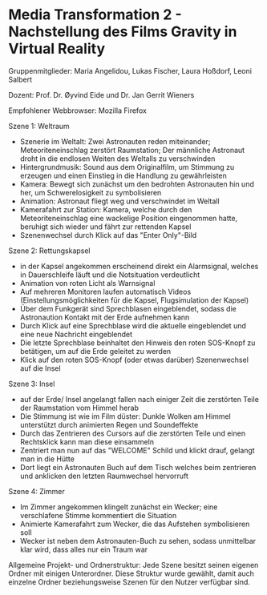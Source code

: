 # Media Transformation 2 - Nachstellung des Films Gravity in Virtual Reality

Gruppenmitglieder: Maria Angelidou, Lukas Fischer, Laura Hoßdorf, Leoni Salbert

Dozent: Prof. Dr. Øyvind Eide und Dr. Jan Gerrit Wieners

Empfohlener Webbrowser: Mozilla Firefox

 Szene 1: Weltraum
 - Szenerie im Weltalt: Zwei Astronauten reden miteinander; Meteoriteneinschlag zerstört Raumstation; Der männliche Astronaut droht in    die endlosen Weiten des Weltalls zu verschwinden
 - Hintergrundmusik: Sound aus dem Originalfilm, um Stimmung zu erzeugen und einen Einstieg in die Handlung zu gewährleisten
 - Kamera: Bewegt sich zunächst um den bedrohten Astronauten hin und her, um Schwerelosigkeit zu symbolisieren
 - Animation: Astronaut fliegt weg und verschwindet im Weltall
 - Kamerafahrt zur Station: Kamera, welche durch den Meteoriteneinschlag eine wackelige Position eingenommen hatte, beruhigt sich wieder    und fährt zur rettenden Kapsel
 - Szenenwechsel durch Klick auf das "Enter Only"-Bild
 
 Szene 2: Rettungskapsel
 - in der Kapsel angekommen erscheinend direkt ein Alarmsignal, welches in Dauerschleife läuft und die Notsituation verdeutlicht
 - Animation von roten Licht als Warnsignal 
 - Auf mehreren Monitoren laufen automatisch Videos (Einstellungsmöglichkeiten für die Kapsel, Flugsimulation der Kapsel)
 - Über dem Funkgerät sind Sprechblasen eingeblendet, sodass die Astronaution Kontakt mit der Erde aufnehmen kann
 - Durch Klick auf eine Sprechblase wird die aktuelle eingeblendet und eine neue Nachricht eingeblendet
 - Die letzte Sprechblase beinhaltet den Hinweis den roten SOS-Knopf zu betätigen, um auf die Erde geleitet zu werden
 - Klick auf den roten SOS-Knopf (oder etwas darüber) Szenenwechsel auf die Insel
 
 Szene 3: Insel
 - auf der Erde/ Insel angelangt fallen nach einiger Zeit die zerstörten Teile der Raumstation vom Himmel herab
 - Die Stimmung ist wie im Film düster: Dunkle Wolken am Himmel unterstützt durch animierten Regen und Soundeffekte
 - Durch das Zentrieren des Cursors auf die zerstörten Teile und einen Rechtsklick kann man diese einsammeln
 - Zentriert man nun auf das "WELCOME" Schild und klickt drauf, gelangt man in die Hütte
 - Dort liegt ein Astronauten Buch auf dem Tisch welches beim zentrieren und anklicken den letzten Raumwechsel hervorruft
 
 Szene 4: Zimmer
 - Im Zimmer angekommen klingelt zunächst ein Wecker; eine verschlafene Stimme kommentiert die Situation
 - Animierte Kamerafahrt zum Wecker, die das Aufstehen symbolisieren soll
 - Wecker ist neben dem Astronauten-Buch zu sehen, sodass unmittelbar klar wird, dass alles nur ein Traum war


Allgemeine Projekt- und Ordnerstruktur:
Jede Szene besitzt seinen eigenen Ordner mit einigen Unterordner. Diese Struktur wurde gewählt, damit auch einzelne Ordner beziehungsweise Szenen für den Nutzer verfügbar sind. 
